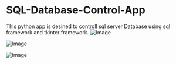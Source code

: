 # SQL-Database-Control-App
This python app is desined to controll sql server Database using sql framework and tkinter framework.
![Image](https://github.com/user-attachments/assets/5e9e5d63-7f7a-426c-8db0-b590dc1e4027)

![Image](https://github.com/user-attachments/assets/e59d1cf3-0fcd-46e1-bc93-8bcbdbdbaf57)

![Image](https://github.com/user-attachments/assets/afdca2b3-1c33-4748-808d-165456edc439)
